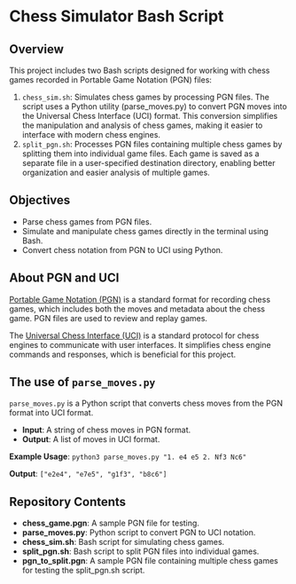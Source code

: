 
Chess Simulator Bash Script
======================================

Overview
--------

This project includes two Bash scripts designed for working with chess games recorded in Portable Game Notation (PGN) files:
1. `chess_sim.sh`: Simulates chess games by processing PGN files. The script uses a Python utility (parse_moves.py) to convert PGN moves into the Universal Chess Interface (UCI) format. This conversion simplifies the manipulation and analysis of chess games, making it easier to interface with modern chess engines.
2. `split_pgn.sh`: Processes PGN files containing multiple chess games by splitting them into individual game files. Each game is saved as a separate file in a user-specified destination directory, enabling better organization and easier analysis of multiple games.

Objectives
----------

*   Parse chess games from PGN files.
*   Simulate and manipulate chess games directly in the terminal using Bash.
*   Convert chess notation from PGN to UCI using Python.

About PGN and UCI
-----------------

[Portable Game Notation (PGN)](https://en.wikipedia.org/wiki/Portable_Game_Notation) is a standard format for recording chess games, which includes both the moves and metadata about the chess game. PGN files are used to review and replay games.

The [Universal Chess Interface (UCI)](https://en.wikipedia.org/wiki/Universal_Chess_Interface) is a standard protocol for chess engines to communicate with user interfaces. It simplifies chess engine commands and responses, which is beneficial for this project.

The use of `parse_moves.py`
------------------------------

`parse_moves.py` is a Python script that converts chess moves from the PGN format into UCI format.

*   **Input**: A string of chess moves in PGN format.
*   **Output**: A list of moves in UCI format.

**Example Usage**:
`python3 parse_moves.py "1. e4 e5 2. Nf3 Nc6"`

**Output**:
`["e2e4", "e7e5", "g1f3", "b8c6"]`

Repository Contents
-------------------

*   **chess\_game.pgn**: A sample PGN file for testing.
*   **parse\_moves.py**: Python script to convert PGN to UCI notation.
*   **chess\_sim.sh**: Bash script for simulating chess games.
*   **split_pgn.sh**: Bash script to split PGN files into individual games.
*   **pgn_to_split.pgn**: A sample PGN file containing multiple chess games for testing the split_pgn.sh script.
